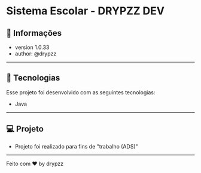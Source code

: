 # Sistema Escolar - DRYPZZ DEV

## 📰 Informações

- version 1.0.33
- author: @drypzz

---

## 🚀 Tecnologias

Esse projeto foi desenvolvido com as seguintes tecnologias:

- Java

---

## 💻 Projeto

- Projeto foi realizado para fins de "trabalho (ADS)"

---

Feito com ♥ by drypzz